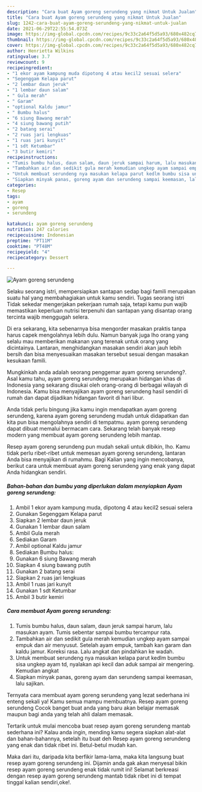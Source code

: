 ```yaml
---
description: "Cara buat Ayam goreng serundeng yang nikmat Untuk Jualan"
title: "Cara buat Ayam goreng serundeng yang nikmat Untuk Jualan"
slug: 1242-cara-buat-ayam-goreng-serundeng-yang-nikmat-untuk-jualan
date: 2021-06-29T22:55:54.073Z
image: https://img-global.cpcdn.com/recipes/9c33c2a64f5d5a93/680x482cq70/ayam-goreng-serundeng-foto-resep-utama.jpg
thumbnail: https://img-global.cpcdn.com/recipes/9c33c2a64f5d5a93/680x482cq70/ayam-goreng-serundeng-foto-resep-utama.jpg
cover: https://img-global.cpcdn.com/recipes/9c33c2a64f5d5a93/680x482cq70/ayam-goreng-serundeng-foto-resep-utama.jpg
author: Henrietta Wilkins
ratingvalue: 3.7
reviewcount: 9
recipeingredient:
- "1 ekor ayam kampung muda dipotong 4 atau kecil2 sesuai selera"
- "Segenggam Kelapa parut"
- "2 lembar daun jeruk"
- "1 lembar daun salam"
- " Gula merah"
- " Garam"
- "optional Kaldu jamur"
- " Bumbu halus"
- "6 siung Bawang merah"
- "4 siung bawang putih"
- "2 batang serai"
- "2 ruas jari lengkuas"
- "1 ruas jari kunyit"
- "1 sdt Ketumbar"
- "3 butir kemiri"
recipeinstructions:
- "Tumis bumbu halus, daun salam, daun jeruk sampai harum, lalu masukan ayam. Tumis sebentar sampai bumbu tercampur rata."
- "Tambahkan air dan sedikit gula merah kemudian ungkep ayam sampai empuk dan air menyusut. Setelah ayam empuk, tambah kan garam dan kaldu jamur. Koreksi rasa. Lalu angkat dan pindahkan ke wadah."
- "Untuk membuat serundeng nya masukan kelapa parut kedlm bumbu sisa ungkep ayam td, nyalakan api kecil dan aduk sampai air mengering. Kemudian angkat"
- "Siapkan minyak panas, goreng ayam dan serundeng sampai keemasan, lalu sajikan."
categories:
- Resep
tags:
- ayam
- goreng
- serundeng

katakunci: ayam goreng serundeng 
nutrition: 247 calories
recipecuisine: Indonesian
preptime: "PT11M"
cooktime: "PT48M"
recipeyield: "4"
recipecategory: Dessert

---
```



![Ayam goreng serundeng](https://img-global.cpcdn.com/recipes/9c33c2a64f5d5a93/680x482cq70/ayam-goreng-serundeng-foto-resep-utama.jpg)

Selaku seorang istri, mempersiapkan santapan sedap bagi famili merupakan suatu hal yang membahagiakan untuk kamu sendiri. Tugas seorang istri Tidak sekedar mengerjakan pekerjaan rumah saja, tetapi kamu pun wajib memastikan keperluan nutrisi terpenuhi dan santapan yang disantap orang tercinta wajib menggugah selera.

Di era  sekarang, kita sebenarnya bisa mengorder masakan praktis tanpa harus capek mengolahnya lebih dulu. Namun banyak juga lho orang yang selalu mau memberikan makanan yang terenak untuk orang yang dicintainya. Lantaran, menghidangkan masakan sendiri akan jauh lebih bersih dan bisa menyesuaikan masakan tersebut sesuai dengan masakan kesukaan famili. 



Mungkinkah anda adalah seorang penggemar ayam goreng serundeng?. Asal kamu tahu, ayam goreng serundeng merupakan hidangan khas di Indonesia yang sekarang disukai oleh orang-orang di berbagai wilayah di Indonesia. Kamu bisa menyajikan ayam goreng serundeng hasil sendiri di rumah dan dapat dijadikan hidangan favorit di hari libur.

Anda tidak perlu bingung jika kamu ingin mendapatkan ayam goreng serundeng, karena ayam goreng serundeng mudah untuk didapatkan dan kita pun bisa mengolahnya sendiri di tempatmu. ayam goreng serundeng dapat dibuat memalui bermacam cara. Sekarang telah banyak resep modern yang membuat ayam goreng serundeng lebih mantap.

Resep ayam goreng serundeng pun mudah sekali untuk dibikin, lho. Kamu tidak perlu ribet-ribet untuk memesan ayam goreng serundeng, lantaran Anda bisa menyajikan di rumahmu. Bagi Kalian yang ingin mencobanya, berikut cara untuk membuat ayam goreng serundeng yang enak yang dapat Anda hidangkan sendiri.

<!--inarticleads1-->

##### Bahan-bahan dan bumbu yang diperlukan dalam menyiapkan Ayam goreng serundeng:

1. Ambil 1 ekor ayam kampung muda, dipotong 4 atau kecil2 sesuai selera
1. Gunakan Segenggam Kelapa parut
1. Siapkan 2 lembar daun jeruk
1. Gunakan 1 lembar daun salam
1. Ambil  Gula merah
1. Sediakan  Garam
1. Ambil optional Kaldu jamur
1. Sediakan  Bumbu halus:
1. Gunakan 6 siung Bawang merah
1. Siapkan 4 siung bawang putih
1. Gunakan 2 batang serai
1. Siapkan 2 ruas jari lengkuas
1. Ambil 1 ruas jari kunyit
1. Gunakan 1 sdt Ketumbar
1. Ambil 3 butir kemiri




<!--inarticleads2-->

##### Cara membuat Ayam goreng serundeng:

1. Tumis bumbu halus, daun salam, daun jeruk sampai harum, lalu masukan ayam. Tumis sebentar sampai bumbu tercampur rata.
1. Tambahkan air dan sedikit gula merah kemudian ungkep ayam sampai empuk dan air menyusut. Setelah ayam empuk, tambah kan garam dan kaldu jamur. Koreksi rasa. Lalu angkat dan pindahkan ke wadah.
1. Untuk membuat serundeng nya masukan kelapa parut kedlm bumbu sisa ungkep ayam td, nyalakan api kecil dan aduk sampai air mengering. Kemudian angkat
1. Siapkan minyak panas, goreng ayam dan serundeng sampai keemasan, lalu sajikan.




Ternyata cara membuat ayam goreng serundeng yang lezat sederhana ini enteng sekali ya! Kamu semua mampu membuatnya. Resep ayam goreng serundeng Cocok banget buat anda yang baru akan belajar memasak maupun bagi anda yang telah ahli dalam memasak.

Tertarik untuk mulai mencoba buat resep ayam goreng serundeng mantab sederhana ini? Kalau anda ingin, mending kamu segera siapkan alat-alat dan bahan-bahannya, setelah itu buat deh Resep ayam goreng serundeng yang enak dan tidak ribet ini. Betul-betul mudah kan. 

Maka dari itu, daripada kita berfikir lama-lama, maka kita langsung buat resep ayam goreng serundeng ini. Dijamin anda gak akan menyesal bikin resep ayam goreng serundeng enak tidak rumit ini! Selamat berkreasi dengan resep ayam goreng serundeng mantab tidak ribet ini di tempat tinggal kalian sendiri,oke!.

